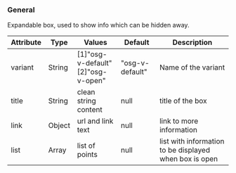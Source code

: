 ### General
Expandable box, used to show info which can be hidden away.

| Attribute | Type   | Values                                       | Default         | Description                                            |
|-----------|--------|----------------------------------------------|-----------------|--------------------------------------------------------|
| variant  | String | [1]"osg-v-default"<br/> [2]"osg-v-open"</br> | "osg-v-default" | Name of the variant                                    |
| title     | String | clean string content                         | null            | title of the box                                       |
| link      | Object | url and link text                            | null            | link to more information                               |
| list      | Array  | list of points                               | null            | list with information to be displayed when box is open |
